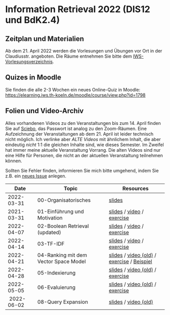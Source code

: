 # Information Retrieval 2022 (DIS12 und BdK2.4)

## Zeitplan und Materialien

Ab dem 21. April 2022 werden die Vorlesungen und Übungen vor Ort in der Claudiusstr. angeboten. Die Räume entnehmen Sie bitte dem [IWS-Vorlesungsverzeichnis](https://www.iws.th-koeln.de/vv/index.php).

## Quizes in Moodle

Sie finden die alle 2-3 Wochen ein neues Online-Quiz in Moodle: https://elearning.iws.th-koeln.de/moodle/course/view.php?id=1798

## Folien und Video-Archiv

Alles vorhandenen Videos zu den Veranstaltungen bis zum 14. April finden Sie auf [Sciebo](https://th-koeln.sciebo.de/s/CG7vMfpJBoAaTFT), das Passwort ist analog zu den Zoom-Räumen. Eine Aufzeichnung der Veranstaltungen ab dem 21. April ist leider technisch nicht möglich. Ich verlinke aber *ALTE Videos* mit ähnlichem Inhalt, die aber eindeutig *nicht* 1:1 die gleichen Inhalte sind, wie dieses Semester. Im Zweifel hat immer meine aktuelle Veranstaltung Vorrang. Die alten Videos sind nur eine Hilfe für Personen, die nicht an der aktuellen Veranstaltung teilnehmen können.

Sollten Sie Fehler finden, informieren Sie mich bitte umgehend, indem Sie z.B. ein [neues Issue](https://github.com/irgroup/dis12-bdk24-2022/issues) anlegen.

| Date       | Topic                                             | Resources      |
|------------|---------------------------------------------------|----------------|
| 2022-03-31 | 00-Organisatorisches                              | [slides](slides/00-syllabus.pdf) |
| 2021-03-31 | 01-Einführung und Motivation                      | [slides](slides/01-introduction.pdf) / [video](https://th-koeln.sciebo.de/s/CG7vMfpJBoAaTFT) / [exercise](exercise/01-Introduction-exercise.pdf)  |
| 2022-04-07 | 02-Boolean Retrieval (updated)                    | [slides](slides/02-boolean.pdf) / [video](https://th-koeln.sciebo.de/s/CG7vMfpJBoAaTFT) / [exercise](exercise/02-boolean-exercise.pdf) |
| 2022-04-14 | 03-TF-IDF                                         | [slides](slides/03-tfidf.pdf) / [video](https://th-koeln.sciebo.de/s/CG7vMfpJBoAaTFT) / [exercise](exercise/03-tfidf-exercise.pdf)| 
| 2022-04-21 | 04-Ranking mit dem Vector Space Model             | [slides](slides/04-ranking.pdf) / [video (old)](https://www.youtube.com/watch?v=b1JanvFBlWU)  / [exercise](exercise/04-ranking-exercise.pdf) / [Beispiel](exercise/04-ranking-vektor.pdf) |
| 2022-04-28 | 05-Indexierung                                    | [slides](slides/05-index.pdf) / [video (old)](https://youtu.be/GdU5SN7q0G0) / [exercise](exercise/05-index-exercise.pdf)  |
| 2022-05-05 | 06-Evaluierung                                    | [slides](slides/06-evaluation.pdf) / [video (old)](https://youtu.be/DDfa685DFfw) / [exercise](exercise/06-evaluation-exercise.pdf)  |
| 2022-06-02 | 08-Query Expansion                                | [slides](slides/08-queryexpansion.pdf) / [video (old)](https://youtu.be/4KMtwZ98vmA) |

